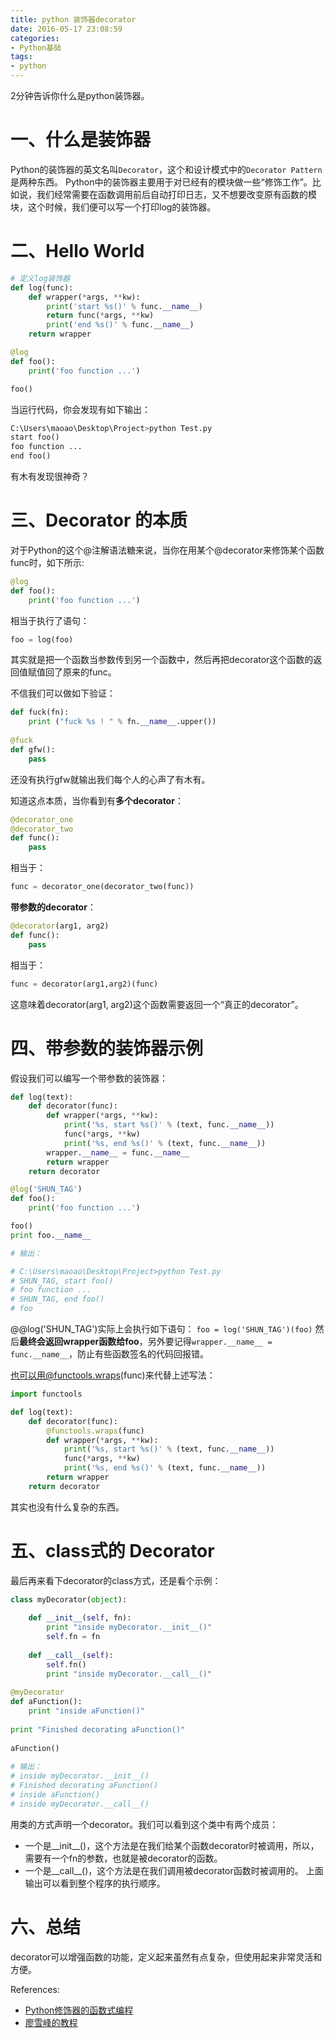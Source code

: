 ```yaml
---
title: python 装饰器decorator
date: 2016-05-17 23:08:59
categories:
- Python基础
tags:
- python
---
```


2分钟告诉你什么是python装饰器。

<!-- more -->

# 一、什么是装饰器

Python的装饰器的英文名叫`Decorator`，这个和设计模式中的`Decorator Pattern`是两种东西。
Python中的装饰器主要用于对已经有的模块做一些“修饰工作”。比如说，我们经常需要在函数调用前后自动打印日志，又不想要改变原有函数的模块，这个时候，我们便可以写一个打印log的装饰器。

# 二、Hello World

```python
# 定义log装饰器
def log(func):
    def wrapper(*args, **kw):
        print('start %s()' % func.__name__)
        return func(*args, **kw)
        print('end %s()' % func.__name__)
    return wrapper

@log
def foo():
    print('foo function ...')

foo()

```
当运行代码，你会发现有如下输出：
```python
C:\Users\maoao\Desktop\Project>python Test.py
start foo()
foo function ...
end foo()
```
有木有发现很神奇？

# 三、Decorator 的本质

对于Python的这个@注解语法糖来说，当你在用某个@decorator来修饰某个函数func时，如下所示:
```python
@log
def foo():
    print('foo function ...')
```
相当于执行了语句：
```python
foo = log(foo)
```
其实就是把一个函数当参数传到另一个函数中，然后再把decorator这个函数的返回值赋值回了原来的func。

不信我们可以做如下验证：
```python
def fuck(fn):
    print ("fuck %s ! " % fn.__name__.upper())
 
@fuck
def gfw():
    pass
```
还没有执行gfw就输出我们每个人的心声了有木有。

知道这点本质，当你看到有**多个decorator**：
```python
@decorator_one
@decorator_two
def func():
    pass
```
相当于：
```python
func = decorator_one(decorator_two(func))
```
**带参数的decorator**：
```python
@decorator(arg1, arg2)
def func():
    pass
```
相当于：
```python
func = decorator(arg1,arg2)(func)
```
这意味着decorator(arg1, arg2)这个函数需要返回一个“真正的decorator”。

# 四、带参数的装饰器示例

假设我们可以编写一个带参数的装饰器：
```python
def log(text):
    def decorator(func):
        def wrapper(*args, **kw):
            print('%s, start %s()' % (text, func.__name__))
            func(*args, **kw)
            print('%s, end %s()' % (text, func.__name__))
        wrapper.__name__ = func.__name__
        return wrapper
    return decorator

@log('SHUN_TAG')
def foo():
    print('foo function ...')

foo()
print foo.__name__

# 输出：

# C:\Users\maoao\Desktop\Project>python Test.py
# SHUN_TAG, start foo()
# foo function ...
# SHUN_TAG, end foo()
# foo
```
@@log('SHUN_TAG')实际上会执行如下语句：
`foo = log('SHUN_TAG')(foo)`
然后**最终会返回wrapper函数给foo**，另外要记得`wrapper.__name__ = func.__name__`，防止有些函数签名的代码回报错。

也可以用@functools.wraps(func)来代替上述写法：
```python
import functools

def log(text):
    def decorator(func):
        @functools.wraps(func)
        def wrapper(*args, **kw):
            print('%s, start %s()' % (text, func.__name__))
            func(*args, **kw)
            print('%s, end %s()' % (text, func.__name__))
        return wrapper
    return decorator
```
其实也没有什么复杂的东西。

# 五、class式的 Decorator

最后再来看下decorator的class方式，还是看个示例：
```python
class myDecorator(object):
 
    def __init__(self, fn):
        print "inside myDecorator.__init__()"
        self.fn = fn
 
    def __call__(self):
        self.fn()
        print "inside myDecorator.__call__()"
 
@myDecorator
def aFunction():
    print "inside aFunction()"
 
print "Finished decorating aFunction()"
 
aFunction()
 
# 输出：
# inside myDecorator.__init__()
# Finished decorating aFunction()
# inside aFunction()
# inside myDecorator.__call__()
```
用类的方式声明一个decorator。我们可以看到这个类中有两个成员：
- 一个是__init__()，这个方法是在我们给某个函数decorator时被调用，所以，需要有一个fn的参数，也就是被decorator的函数。
- 一个是__call__()，这个方法是在我们调用被decorator函数时被调用的。
上面输出可以看到整个程序的执行顺序。

# 六、总结

decorator可以增强函数的功能，定义起来虽然有点复杂，但使用起来非常灵活和方便。

References:
- [Python修饰器的函数式编程](http://coolshell.cn/articles/11265.html)
- [廖雪峰的教程](http://www.liaoxuefeng.com/wiki/0014316089557264a6b348958f449949df42a6d3a2e542c000/0014318435599930270c0381a3b44db991cd6d858064ac0000)

